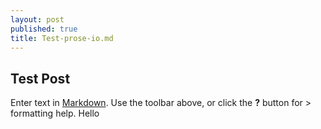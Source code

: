 ```yaml
---
layout: post
published: true
title: Test-prose-io.md
---
```

## Test Post

Enter text in [Markdown](http://daringfireball.net/projects/markdown/). Use the toolbar above, or click the **?** button for > formatting help.
Hello
